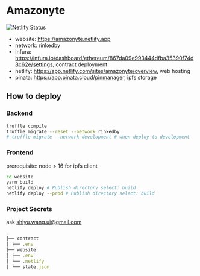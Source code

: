 # Amazonyte

[![Netlify Status](https://api.netlify.com/api/v1/badges/72789567-681a-4a87-be52-f1b4e1f78048/deploy-status?branch=main)](https://app.netlify.com/sites/amazonyte/deploys)

- website: https://amazonyte.netlify.app
- network: rinkedby
- infura: https://infura.io/dashboard/ethereum/867da09e993444dfba35390f74d8c62e/settings, contract deployment
- netlify: https://app.netlify.com/sites/amazonyte/overview, web hosting
- pinata: https://app.pinata.cloud/pinmanager, ipfs storage

## How to deploy

### Backend

```sh
truffle compile
truffle migrate --reset --network rinkedby
# truffle migrate --network development # when deploy to development
```

### Frontend

prerequisite: node > 16 for ipfs client

```sh
cd website
yarn build
netlify deploy # Publish directory select: build
netlify deploy --prod # Publish directory select: build
```

### Project Secrets

ask shiyu.wang.ui@gmail.com

```javascript
.
├── contract
│ ├── .env
├── website
│ ├── .env
│ └── .netlify
│ └── state.json
```
